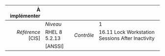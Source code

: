 
|           À implémenter    |    |    |    |
|----------------:|:---|---:|:---|
|                 |*Niveau*|| 1 |
|*Référence* [CIS]| RHEL 8 5.2.13 |*Contrôle*| 16.11 Lock Workstation Sessions After Inactivity |
|                 |[ANSSI] ||  |

